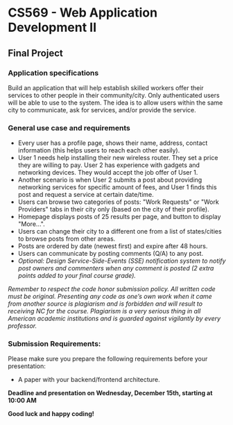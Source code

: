 # CS569 - Web Application Development II
## Final Project 
### Application specifications 
Build an application that will help establish skilled workers offer their services to other people in their community/city. Only authenticated users will be able to use to the system. The idea is to allow users within the same city to communicate, ask for services, and/or provide the service.
### General use case and requirements
* Every user has a profile page, shows their name, address, contact information (this helps users to reach each other easily).
* User 1 needs help installing their new wireless router. They set a price they are willing to pay. User 2 has experience with gadgets and networking devices. They would accept the job offer of User 1.
* Another scenario is when User 2 submits a post about providing networking services for specific amount of fees, and User 1 finds this post and request a service at certain date/time.
* Users can browse two categories of posts: "Work Requests" or "Work Providers" tabs in their city only (based on the city of their profile). 
* Homepage displays posts of 25 results per page, and button to display "More...".
* Users can change their city to a different one from a list of states/cities to browse posts from other areas.
* Posts are ordered by date (newest first) and expire after 48 hours.
* Users can communicate by posting comments (Q/A)  to any post.
* *Optional: Design Service-Side-Events (SSE) notification system to notify post owners and commenters when any comment is posted (2 extra points added to your final course grade).*
      
*Remember to respect the code honor submission policy. All written code must be original. Presenting any code as one’s own work when it came from another source is plagiarism and is forbidden and will result to receiving NC for the course. Plagiarism is a very serious thing in all American academic institutions and is guarded against vigilantly by every professor.*
  
### Submission Requirements:
Please make sure you prepare the following requirements before your presentation:  
* A paper with your backend/frontend architecture.

**Deadline and presentation on Wednesday, December 15th, starting at 10:00 AM** 
  
**Good luck and happy coding!**

